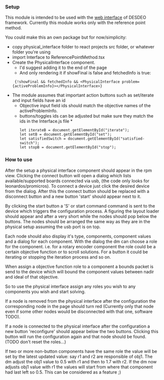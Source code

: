 ### Setup
This module is intended to be used with the [web interface](https://github.com/gialmisi/desdeo-frontend) of DESDEO framework. Currently this module works only with the reference point method.

You could make this an own package but for now/simplicity:
* copy physical_interface folder to react projects src folder, or whatever folder you're using
* import Interface to ReferencePointMethod.tsx 
* Create the PhysicalInterface component.
    * I'd suggest adding it to the end of the page
    * And only rendering it if showFinal is false and fetchedInfo is true: 
    ```
     {!showFinal && fetchedInfo && <PhysicalInterface problem={activeProblemInfo}></PhysicalInterface>}
     ```
* The module assumes that important action buttons such as set/iterate and input fields have an id
    * Objective input field ids should match the objective names of the activeProblemInfo.
    * buttons/toggles ids can be adjusted but make sure they match the ids in the Interface.js file
        * 
        ```
        let iterateB = document.getElementById("iterate");
        let setB = document.getElementById("set");
        let satisfiedSwitch = document.getElementById("satisfied-switch");
        let stopB = document.getElementById("stop");
        ```



### How to use

After the setup a physical interface component should appear in the rpm view. Clicking the connect button will open a dialog which lists available/supported boards connected via usb, (the code only looks for leonardos/promicros). To connect a device just click the desired device from the dialog. After this the connect button should be replaced with a disconnect button and a new button 'start' should appear next to it. 

By clicking the start button a 'S' or start command command is sent to the device which triggers the configuration process. A figuring the layout loader should appear and after a very short while the nodes should pop below the buttons. The nodes should be arranged the same way as they are in the physical setup assuming the usb port is on top.

Each node should also display it's type, components, component values and a dialog for each component. With the dialog the dm can choose a role for the component. i.e. for a rotary encoder component the role could be a certain objective function or to scroll solutions. For a button it could be iterating or stopping the iteration process and so on.

When assign a objective function role to a component a bounds packet is send to the device which will bound the component values between nadir and ideal of that objective.

So to use the physical interface assign any roles you wish to any components you wish and start solving.

If a node is removed from the physical interface after the configuration the corresponding node in the page should turn red (Currently only that node even if some other nodes would be disconnected with that one, software TODO). 

If a node is connected to the physical interface after the configuration a new button 'reconfigure' should appear below the two buttons. Clicking this button will run the configuration again and that node should be found. (TODO don't reset the roles...)

If two or more non-button components have the same role the value will be set by the latest updated value:
say r1 and r2 are responsible of obj1. The dm adjust the obj1 value to 0.5 with r1 and then to 1.7 with r2. If the dm now adjusts obj1 value with r1 the values will start from where that component had last left so 0.5. This can be considered as a feature ;)